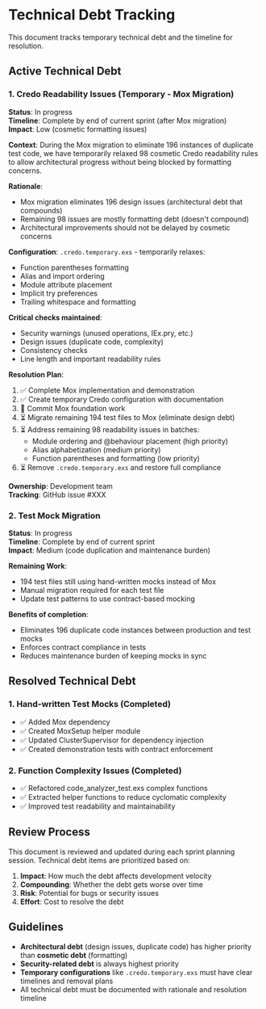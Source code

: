 # Technical Debt Tracking

This document tracks temporary technical debt and the timeline for resolution.

## Active Technical Debt

### 1. Credo Readability Issues (Temporary - Mox Migration)

**Status**: In progress  
**Timeline**: Complete by end of current sprint (after Mox migration)  
**Impact**: Low (cosmetic formatting issues)

**Context**: 
During the Mox migration to eliminate 196 instances of duplicate test code, we have temporarily relaxed 98 cosmetic Credo readability rules to allow architectural progress without being blocked by formatting concerns.

**Rationale**:
- Mox migration eliminates 196 design issues (architectural debt that compounds)
- Remaining 98 issues are mostly formatting debt (doesn't compound)
- Architectural improvements should not be delayed by cosmetic concerns

**Configuration**: `.credo.temporary.exs` - temporarily relaxes:
- Function parentheses formatting
- Alias and import ordering
- Module attribute placement
- Implicit try preferences
- Trailing whitespace and formatting

**Critical checks maintained**:
- Security warnings (unused operations, IEx.pry, etc.)
- Design issues (duplicate code, complexity)
- Consistency checks
- Line length and important readability rules

**Resolution Plan**:
1. ✅ Complete Mox implementation and demonstration
2. ✅ Create temporary Credo configuration with documentation
3. 🔄 Commit Mox foundation work
4. ⏳ Migrate remaining 194 test files to Mox (eliminate design debt)
5. ⏳ Address remaining 98 readability issues in batches:
   - Module ordering and @behaviour placement (high priority)
   - Alias alphabetization (medium priority)  
   - Function parentheses and formatting (low priority)
6. ⏳ Remove `.credo.temporary.exs` and restore full compliance

**Ownership**: Development team  
**Tracking**: GitHub issue #XXX

### 2. Test Mock Migration

**Status**: In progress  
**Timeline**: Complete by end of current sprint  
**Impact**: Medium (code duplication and maintenance burden)

**Remaining Work**:
- 194 test files still using hand-written mocks instead of Mox
- Manual migration required for each test file
- Update test patterns to use contract-based mocking

**Benefits of completion**:
- Eliminates 196 duplicate code instances between production and test mocks
- Enforces contract compliance in tests
- Reduces maintenance burden of keeping mocks in sync

## Resolved Technical Debt

### 1. Hand-written Test Mocks (Completed)
- ✅ Added Mox dependency
- ✅ Created MoxSetup helper module  
- ✅ Updated ClusterSupervisor for dependency injection
- ✅ Created demonstration tests with contract enforcement

### 2. Function Complexity Issues (Completed)
- ✅ Refactored code_analyzer_test.exs complex functions
- ✅ Extracted helper functions to reduce cyclomatic complexity
- ✅ Improved test readability and maintainability

## Review Process

This document is reviewed and updated during each sprint planning session.
Technical debt items are prioritized based on:

1. **Impact**: How much the debt affects development velocity
2. **Compounding**: Whether the debt gets worse over time
3. **Risk**: Potential for bugs or security issues
4. **Effort**: Cost to resolve the debt

## Guidelines

- **Architectural debt** (design issues, duplicate code) has higher priority than **cosmetic debt** (formatting)
- **Security-related debt** is always highest priority
- **Temporary configurations** like `.credo.temporary.exs` must have clear timelines and removal plans
- All technical debt must be documented with rationale and resolution timeline